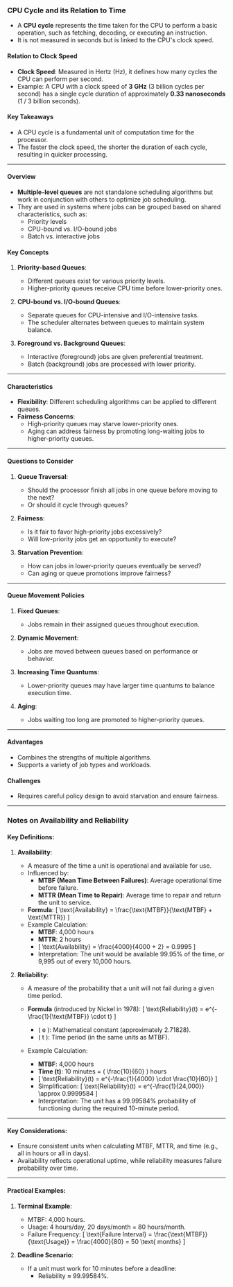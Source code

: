### CPU Cycle and its Relation to Time

- A **CPU cycle** represents the time taken for the CPU to perform a basic operation, such as fetching, decoding, or executing an instruction.
- It is not measured in seconds but is linked to the CPU's clock speed.

#### Relation to Clock Speed
- **Clock Speed**: Measured in Hertz (Hz), it defines how many cycles the CPU can perform per second.
- Example: A CPU with a clock speed of **3 GHz** (3 billion cycles per second) has a single cycle duration of approximately **0.33 nanoseconds** (1 / 3 billion seconds).

#### Key Takeaways
- A CPU cycle is a fundamental unit of computation time for the processor.
- The faster the clock speed, the shorter the duration of each cycle, resulting in quicker processing.


-----------------------------------------------------------------------------------------------------------------------------------------------------------------------

#### Overview
- **Multiple-level queues** are not standalone scheduling algorithms but work in conjunction with others to optimize job scheduling.
- They are used in systems where jobs can be grouped based on shared characteristics, such as:
  - Priority levels
  - CPU-bound vs. I/O-bound jobs
  - Batch vs. interactive jobs

#### Key Concepts
1. **Priority-based Queues**:
   - Different queues exist for various priority levels.
   - Higher-priority queues receive CPU time before lower-priority ones.

2. **CPU-bound vs. I/O-bound Queues**:
   - Separate queues for CPU-intensive and I/O-intensive tasks.
   - The scheduler alternates between queues to maintain system balance.

3. **Foreground vs. Background Queues**:
   - Interactive (foreground) jobs are given preferential treatment.
   - Batch (background) jobs are processed with lower priority.

---

#### Characteristics
- **Flexibility**: Different scheduling algorithms can be applied to different queues.
- **Fairness Concerns**:
  - High-priority queues may starve lower-priority ones.
  - Aging can address fairness by promoting long-waiting jobs to higher-priority queues.

---

#### Questions to Consider
1. **Queue Traversal**:
   - Should the processor finish all jobs in one queue before moving to the next?
   - Or should it cycle through queues?

2. **Fairness**:
   - Is it fair to favor high-priority jobs excessively?
   - Will low-priority jobs get an opportunity to execute?

3. **Starvation Prevention**:
   - How can jobs in lower-priority queues eventually be served?
   - Can aging or queue promotions improve fairness?

---

#### Queue Movement Policies
1. **Fixed Queues**:
   - Jobs remain in their assigned queues throughout execution.
   
2. **Dynamic Movement**:
   - Jobs are moved between queues based on performance or behavior.

3. **Increasing Time Quantums**:
   - Lower-priority queues may have larger time quantums to balance execution time.

4. **Aging**:
   - Jobs waiting too long are promoted to higher-priority queues.

---

#### Advantages
- Combines the strengths of multiple algorithms.
- Supports a variety of job types and workloads.

#### Challenges
- Requires careful policy design to avoid starvation and ensure fairness.

-----------------------------------------------------------------------------------------------------------------------------------------------------------------------

### Notes on Availability and Reliability

#### Key Definitions:
1. **Availability**:
   - A measure of the time a unit is operational and available for use.
   - Influenced by:
     - **MTBF (Mean Time Between Failures)**: Average operational time before failure.
     - **MTTR (Mean Time to Repair)**: Average time to repair and return the unit to service.
   - **Formula**:
     \[
     \text{Availability} = \frac{\text{MTBF}}{\text{MTBF} + \text{MTTR}}
     \]
   - Example Calculation:
     - **MTBF**: 4,000 hours
     - **MTTR**: 2 hours
     - \[
     \text{Availability} = \frac{4000}{4000 + 2} = 0.9995
     \]
     - Interpretation: The unit would be available 99.95% of the time, or 9,995 out of every 10,000 hours.

2. **Reliability**:
   - A measure of the probability that a unit will not fail during a given time period.
   - **Formula** (introduced by Nickel in 1978):
     \[
     \text{Reliability}(t) = e^{-\frac{1}{\text{MTBF}} \cdot t}
     \]
     - \( e \): Mathematical constant (approximately 2.71828).
     - \( t \): Time period (in the same units as MTBF).

   - Example Calculation:
     - **MTBF**: 4,000 hours
     - **Time (t)**: 10 minutes = \( \frac{10}{60} \) hours
     - \[
     \text{Reliability}(t) = e^{-\frac{1}{4000} \cdot \frac{10}{60}}
     \]
     - Simplification:
       \[
       \text{Reliability}(t) = e^{-\frac{1}{24,000}} \approx 0.9999584
       \]
     - Interpretation: The unit has a 99.99584% probability of functioning during the required 10-minute period.

---

#### Key Considerations:
- Ensure consistent units when calculating MTBF, MTTR, and time (e.g., all in hours or all in days).
- Availability reflects operational uptime, while reliability measures failure probability over time.

---

#### Practical Examples:
1. **Terminal Example**:
   - MTBF: 4,000 hours.
   - Usage: 4 hours/day, 20 days/month = 80 hours/month.
   - Failure Frequency:
     \[
     \text{Failure Interval} = \frac{\text{MTBF}}{\text{Usage}} = \frac{4000}{80} = 50 \text{ months}
     \]

2. **Deadline Scenario**:
   - If a unit must work for 10 minutes before a deadline:
     - Reliability ≈ 99.99584%.
